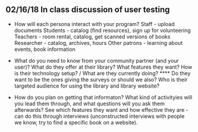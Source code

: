 ## 02/16/18 In class discussion of user testing

* How will each persona interact with your program?
	Staff - upload documents
	Students - catalog (find resources), sign up for volunteering
	Teachers - room rental, catalog, get scanned versions of books
	Researcher - catalog, archives, hours
	Other patrons - learning about events, book information
	
* What do you need to know from your community partner (and your user)?
	What do they offer at their library?
	What features they want?
	How is their technology setup? / What are they currently doing? ****
	Do they want to be the ones giving the surveys or should we also?
	Who is their targeted audience for using the library and library website?
	
* How do you plan on getting that informaton? What kind of activityies will you lead them through, and what questions will you ask them afterwards?
	See which features they want and how effective they are - can do this through interviews (unconstructed interviews with people we know, try to find a specific book on a website).